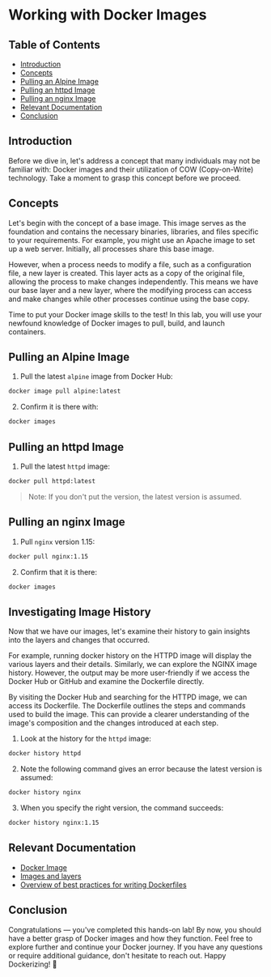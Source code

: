 # Working with Docker Images

## Table of Contents

- [Introduction](#introduction)
- [Concepts](#concepts)
- [Pulling an Alpine Image](#pulling-an-alpine-image)
- [Pulling an httpd Image](#pulling-an-httpd-image)
- [Pulling an nginx Image](#pulling-an-nginx-image)
- [Relevant Documentation](#relevant-documentation)
- [Conclusion](#conclusion)

## Introduction

Before we dive in, let's address a concept that many individuals may not be familiar with: Docker images and their utilization of COW (Copy-on-Write) technology. Take a moment to grasp this concept before we proceed.

## Concepts

Let's begin with the concept of a base image. This image serves as the foundation and contains the necessary binaries, libraries, and files specific to your requirements. For example, you might use an Apache image to set up a web server. Initially, all processes share this base image.

However, when a process needs to modify a file, such as a configuration file, a new layer is created. This layer acts as a copy of the original file, allowing the process to make changes independently. This means we have our base layer and a new layer, where the modifying process can access and make changes while other processes continue using the base copy.

Time to put your Docker image skills to the test! In this lab, you will use your newfound knowledge of Docker images to pull, build, and launch containers.

## Pulling an Alpine Image

1. Pull the latest `alpine` image from Docker Hub:

```bash
docker image pull alpine:latest
```

2. Confirm it is there with:

```bash
docker images
```

## Pulling an httpd Image

1. Pull the latest `httpd` image:

```bash
docker pull httpd:latest
```

> Note: If you don't put the version, the latest version is assumed.

## Pulling an nginx Image

1. Pull `nginx` version 1.15:

```bash
docker pull nginx:1.15
```

2. Confirm that it is there:

```bash
docker images
```

## Investigating Image History

Now that we have our images, let's examine their history to gain insights into the layers and changes that occurred.

For example, running docker history on the HTTPD image will display the various layers and their details. Similarly, we can explore the NGINX image history. However, the output may be more user-friendly if we access the Docker Hub or GitHub and examine the Dockerfile directly.

By visiting the Docker Hub and searching for the HTTPD image, we can access its Dockerfile. The Dockerfile outlines the steps and commands used to build the image. This can provide a clearer understanding of the image's composition and the changes introduced at each step.

1. Look at the history for the `httpd` image:

```bash
docker history httpd
```

2. Note the following command gives an error because the latest version is assumed:

```bash
docker history nginx
```

3. When you specify the right version, the command succeeds:

```bash
docker history nginx:1.15
```

## Relevant Documentation

- [Docker Image](https://docs.docker.com/engine/reference/commandline/image/)
- [Images and layers](https://docs.docker.com/storage/storagedriver/#images-and-layers)
- [Overview of best practices for writing Dockerfiles](https://docs.docker.com/develop/develop-images/dockerfile_best-practices/)

## Conclusion

Congratulations — you've completed this hands-on lab! By now, you should have a better grasp of Docker images and how they function. Feel free to explore further and continue your Docker journey. If you have any questions or require additional guidance, don't hesitate to reach out. Happy Dockerizing! 🚀
